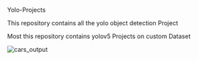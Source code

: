 <h>Yolo-Projects</h>
<p>This repository contains all the yolo object detection Project</p>
<p>Most this repository contains yolov5 Projects on custom Dataset</p>

![cars_output](https://user-images.githubusercontent.com/77320646/206966662-55fb510b-e818-4a4b-a5f3-7f3126d64b33.jpg)



